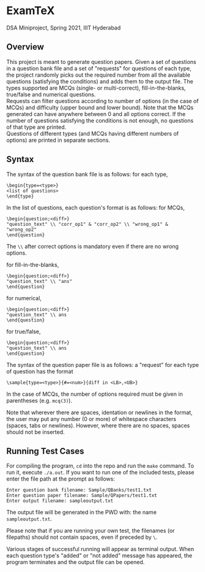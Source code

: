 # ExamTeX
DSA Miniproject, Spring 2021, IIIT Hyderabad

## Overview
This project is meant to generate question papers. Given a set of questions in a question bank file and a set of "requests" for questions of each type, the project randomly picks out the required number from all the available questions (satisfying the conditions) and adds them to the output file. The types supported are MCQs (single- or multi-correct), fill-in-the-blanks, true/false and numerical questions.  
Requests can filter questions according to number of options (in the case of MCQs) and difficulty (upper bound and lower bound). Note that the MCQs generated can have anywhere between 0 and all options correct. If the number of questions satisfying the conditions is not enough, no questions of that type are printed.  
Questions of different types (and MCQs having different numbers of options) are printed in separate sections.  

## Syntax
The syntax of the question bank file is as follows: for each type,  

    \begin{type=<type>}
    <list of questions>
    \end{type}

In the list of questions, each question's format is as follows: for MCQs,  

    \begin{question;<diff>}
    "question_text" \\ "corr_op1" & "corr_op2" \\ "wrong_op1" & "wrong_op2"
    \end{question}
The `\\` after correct options is mandatory even if there are no wrong options.

for fill-in-the-blanks,

    \begin{question;<diff>}
    "question_text" \\ "ans"
    \end{question}

for numerical,

    \begin{question;<diff>}
    "question_text" \\ ans
    \end{question}

for true/false,  

    \begin{question;<diff>}
    "question_text" \\ ans
    \end{question}



The syntax of the question paper file is as follows: a "request" for each type of question has the format  

    \sample{type=<type>}{#=<num>}{diff in <LB>,<UB>}

In the case of MCQs, the number of options required must be given in parentheses (e.g. `mcq(3)`).  

Note that wherever there are spaces, identation or newlines in the format, the user may put any number (0 or more) of whitespace characters (spaces, tabs or newlines). However, where there are no spaces, spaces should not be inserted.  

## Running Test Cases
For compiling the program, `cd` into the repo and run the `make` command. To run it, execute `./a.out`. If you want to run one of the included tests, please enter the file path at the prompt as follows:

    Enter question bank filename: Sample/QBanks/test1.txt
    Enter question paper filename: Sample/QPapers/test1.txt
    Enter output filename: sampleoutput.txt

The output file will be generated in the PWD with: the name `sampleoutput.txt`.  

Please note that if you are running your own test, the filenames (or filepaths) should not contain spaces, even if preceded by `\`.

Various stages of successful running will appear as terminal output. When each question type's "added" or "not added" message has appeared, the program terminates and the output file can be opened.
